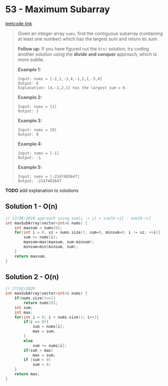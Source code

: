 # 53 - Maximum Subarray

[leetcode link](https://leetcode.com/problems/maximum-subarray/)

> Given an integer array `nums`, find the contiguous subarray (containing at least one number) which has the largest sum and return *its sum*.
>
> **Follow up:** If you have figured out the `O(n)` solution, try coding another solution using the **divide and conquer** approach, which is more subtle.
>
>  
>
> **Example 1:**
>
> ```
> Input: nums = [-2,1,-3,4,-1,2,1,-5,4]
> Output: 6
> Explanation: [4,-1,2,1] has the largest sum = 6.
> ```
>
> **Example 2:**
>
> ```
> Input: nums = [1]
> Output: 1
> ```
>
> **Example 3:**
>
> ```
> Input: nums = [0]
> Output: 0
> ```
>
> **Example 4:**
>
> ```
> Input: nums = [-1]
> Output: -1
> ```
>
> **Example 5:**
>
> ```
> Input: nums = [-2147483647]
> Output: -2147483647
> ```

**TODO** add explanation to solutions

## Solution 1 - O(n)

```cpp
// 12/08/2020 approach using sum[i -> j] = sum[0->j] - sum[0->i]
int maxSubArray(vector<int>& nums) {
    int maxsum = nums[0];
    for(int i = 0, sz = nums.size(), sum=0, minsum=0; i != sz; ++i){
        sum += nums[i];
        maxsum=max(maxsum, sum-minsum);
        minsum=min(minsum, sum);
    }
    return maxsum;
}
```

## Solution 2 - O(n)

```cpp
// 27/02/2020
int maxSubArray(vector<int>& nums) {
    if(nums.size()==1)
        return nums[0];
    int sum; 
    int max; 
    for(int i = 0; i < nums.size(); i++){
        if(i == 0){
            sum = nums[i];
            max = sum;
        }
        else
            sum += nums[i];
        if(sum > max)
            max = sum;
        if (sum < 0)
            sum = 0;
    }
    return max;
}
```
